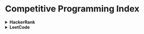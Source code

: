# Competitive Programming Index
<details>
<summary><b>HackerRank</b></summary><br/>
</details>

<details>
<summary><b>LeetCode</b></summary><br/>
</details>

